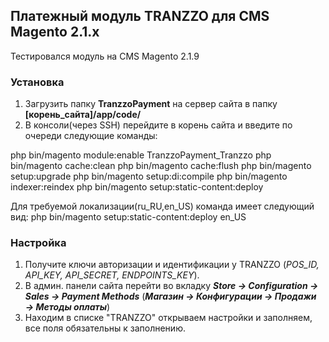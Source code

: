 ## Платежный модуль TRANZZO для CMS Magento 2.1.x

Тестировался модуль на CMS Magento 2.1.9

### Установка
1. Загрузить папку **TranzzoPayment** на сервер сайта в папку **[корень_сайта]/app/code/**
2. В консоли(через SSH) перейдите в корень сайта и введите по очереди следующие команды:

php bin/magento module:enable TranzzoPayment_Tranzzo
php bin/magento cache:clean
php bin/magento cache:flush
php bin/magento setup:upgrade
php bin/magento setup:di:compile
php bin/magento indexer:reindex
php bin/magento setup:static-content:deploy

Для требуемой локализации(ru_RU,en_US) команда имеет следующий вид:
php bin/magento setup:static-content:deploy en_US

### Настройка
1. Получите ключи авторизации и идентификации у TRANZZO (*POS_ID, API_KEY, API_SECRET, ENDPOINTS_KEY*).
2. В админ. панели сайта перейти во вкладку _**Store → Configuration → Sales → Payment Methods**_ 
(_**Магазин → Конфигурации → Продажи → Методы оплаты**_)
3. Находим в списке "TRANZZO" открываем настройки и заполняем, все поля обязательны к заполнению.
